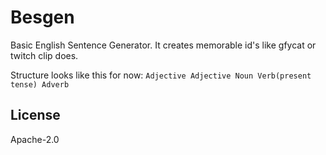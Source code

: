 # Besgen

Basic English Sentence Generator. It creates memorable id's like gfycat or twitch clip does.

Structure looks like this for now: `Adjective Adjective Noun Verb(present tense) Adverb`

## License

Apache-2.0